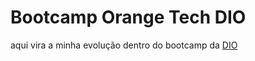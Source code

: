 # Bootcamp Orange Tech DIO

aqui vira a minha evolução dentro do bootcamp da [DIO](https://web.dio.me/track/orange-tech)

